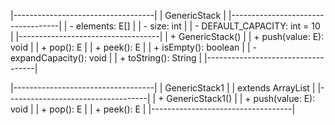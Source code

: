 |-----------------------------------|
|          GenericStack<E>          |
|-----------------------------------|
| - elements: E[]                   |
| - size: int                       |
| - DEFAULT_CAPACITY: int = 10      |
|-----------------------------------|
| + GenericStack()                  |
| + push(value: E): void            |
| + pop(): E                        |
| + peek(): E                       |
| + isEmpty(): boolean              |
| - expandCapacity(): void          |
| + toString(): String              |
|-----------------------------------|

|-----------------------------------|
|         GenericStack1<E>          |
|       extends ArrayList<E>        |
|-----------------------------------|
| + GenericStack1()                 |
| + push(value: E): void            |
| + pop(): E                        |
| + peek(): E                       |
|-----------------------------------|
